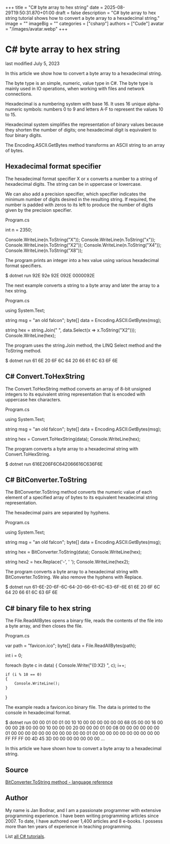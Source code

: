 +++
title = "C# byte array to hex string"
date = 2025-08-29T19:50:31.870+01:00
draft = false
description = "C# byte array to hex string tutorial shows how to convert a byte array to a hexadecimal string."
image = ""
imageBig = ""
categories = ["csharp"]
authors = ["Cude"]
avatar = "/images/avatar.webp"
+++

# C# byte array to hex string

last modified July 5, 2023

 

In this article we show how to convert a byte array to a hexadecimal string.

The byte type is an simple, numeric, value type in C#.
The byte type is mainly used in IO operations, when working with
files and network connections.

Hexadecimal is a numbering system with base 16. It uses 16 unique alpha-numeric
symbols:  numbers 0 to 9 and letters A-F to represent the values 10 to 15.

Hexadecimal system simplifies the representation of binary values because they
shorten the number of digits; one hexadecimal digit is equivalent to four binary
digits.

The Encoding.ASCII.GetBytes method transforms an ASCII string to an
array of bytes.

## Hexadecimal format specifier

The hexadecimal format specifier X or x converts a number to a string of
hexadecimal digits. The string can be in uppercase or lowercase.

We can also add a precision specifier, which specifier indicates the minimum
number of digits desired in the resulting string. If required, the number is
padded with zeros to its left to produce the number of digits given by the
precision specifier.

Program.cs
  

int n = 2350;

Console.WriteLine(n.ToString("X"));
Console.WriteLine(n.ToString("x"));
Console.WriteLine(n.ToString("X2"));
Console.WriteLine(n.ToString("X4"));
Console.WriteLine(n.ToString("X8"));

The program prints an integer into a hex value using various hexadecimal format 
specifiers.

$ dotnet run
92E
92e
92E
092E
0000092E

The next example converts a string to a byte array and later the array to 
a hex string.

Program.cs
  

using System.Text;

string msg = "an old falcon";
byte[] data = Encoding.ASCII.GetBytes(msg);

string hex = string.Join(" ", data.Select(x =&gt; x.ToString("X2")));
Console.WriteLine(hex);

The program uses the string.Join method, the LINQ Select 
method and the ToString method.

$ dotnet run 
61 6E 20 6F 6C 64 20 66 61 6C 63 6F 6E

## C# Convert.ToHexString

The Convert.ToHexString method converts an array of 8-bit unsigned
integers to its equivalent string representation that is encoded with uppercase
hex characters.

Program.cs
  

using System.Text;

string msg = "an old falcon";
byte[] data = Encoding.ASCII.GetBytes(msg);

string hex = Convert.ToHexString(data);
Console.WriteLine(hex);

The program converts a byte array to a hexadecimal string with
Convert.ToHexString.

$ dotnet run
616E206F6C642066616C636F6E

## C# BitConverter.ToString

The BitConverter.ToString method converts the numeric value of each
element of a specified array of bytes to its equivalent hexadecimal string
representation.

The hexadecimal pairs are separated by hyphens.

Program.cs
  

using System.Text;

string msg = "an old falcon";
byte[] data = Encoding.ASCII.GetBytes(msg);

string hex = BitConverter.ToString(data);
Console.WriteLine(hex);

string hex2 = hex.Replace('-', ' ');
Console.WriteLine(hex2);

The program converts a byte array to a hexadecimal string with
BitConverter.ToString. We also remove the hyphens with
Replace.

$ dotnet run
61-6E-20-6F-6C-64-20-66-61-6C-63-6F-6E
61 6E 20 6F 6C 64 20 66 61 6C 63 6F 6E

## C# binary file to hex string

The File.ReadAllBytes opens a binary file, reads the contents of
the file into a byte array, and then closes the file.

Program.cs
  

var path = "favicon.ico";
byte[] data = File.ReadAllBytes(path);

int i = 0;

foreach (byte c in data)
{
    Console.Write("{0:X2} ", c);
    i++;

    if (i % 10 == 0)
    {
        Console.WriteLine();
    }
}

The example reads a favicon.ico binary file. The data is printed to the console
in hexadecimal format.

$ dotnet run
00 00 01 00 01 00 10 10 00 00
00 00 00 00 68 05 00 00 16 00
00 00 28 00 00 00 10 00 00 00
20 00 00 00 01 00 08 00 00 00
00 00 00 01 00 00 00 00 00 00
00 00 00 00 00 01 00 00 00 00
00 00 00 00 00 00 FF FF FF 00
4D 45 3D 00 00 00 00 00 00 00
...

In this article we have shown how to convert a byte array to a hexadecimal
string.

## Source

[BitConverter.ToString method - language reference](https://learn.microsoft.com/en-us/dotnet/api/system.bitconverter.tostring?view=net-8.0)

## Author

My name is Jan Bodnar, and I am a passionate programmer with extensive
programming experience. I have been writing programming articles since 2007.
To date, I have authored over 1,400 articles and 8 e-books. I possess more
than ten years of experience in teaching programming.

List [all C# tutorials](/csharp/).